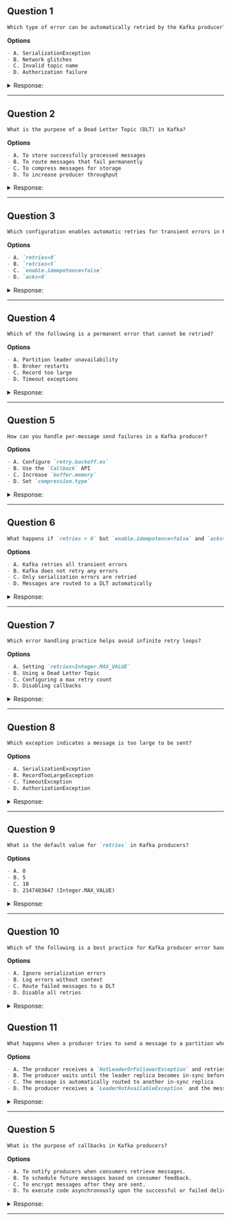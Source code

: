 ## Question 1

```markdown
Which type of error can be automatically retried by the Kafka producer?
```

**Options**
```markdown
- A. SerializationException
- B. Network glitches
- C. Invalid topic name
- D. Authorization failure
```

<details><summary>Response:</summary>

**Answer:** B

**Explanation:**

```markdown
Transient errors like network glitches can be retried automatically, while permanent errors (e.g., serialization, invalid topic) cannot.

- A. Incorrect: Serialization errors are permanent and not retryable.
- B. Correct: Network issues are transient and retryable.
- C. Incorrect: Invalid topic names are permanent errors.
- D. Incorrect: Authorization failures are permanent.
```

</details>

---

## Question 2

```markdown
What is the purpose of a Dead Letter Topic (DLT) in Kafka?
```

**Options**
```markdown
- A. To store successfully processed messages
- B. To route messages that fail permanently
- C. To compress messages for storage
- D. To increase producer throughput
```

<details><summary>Response:</summary>

**Answer:** B

**Explanation:**

```markdown
DLTs store messages that cannot be processed due to permanent errors (e.g., corruption, invalid data).

- A. Incorrect: DLTs are for failed messages, not successful ones.
- B. Correct: DLTs handle unrecoverable failures.
- C. Incorrect: Compression is unrelated to DLTs.
- D. Incorrect: DLTs don’t affect throughput.
```

</details>

---

## Question 3

```markdown
Which configuration enables automatic retries for transient errors in Kafka producers?
```

**Options**
```markdown
- A. `retries=0`
- B. `retries=5`
- C. `enable.idempotence=false`
- D. `acks=0`
```

<details><summary>Response:</summary>

**Answer:** B

**Explanation:**

```markdown
`retries=N` (where N > 0) enables automatic retries for transient errors.

- A. Incorrect: `retries=0` disables retries.
- B. Correct: `retries=5` allows up to 5 retries.
- C. Incorrect: Idempotence affects deduplication, not retry eligibility.
- D. Incorrect: `acks=0` disables retries for transient errors.
```

</details>

---

## Question 4

```markdown
Which of the following is a permanent error that cannot be retried?
```

**Options**
```markdown
- A. Partition leader unavailability
- B. Broker restarts
- C. Record too large
- D. Timeout exceptions
```

<details><summary>Response:</summary>

**Answer:** C

**Explanation:**

```markdown
Permanent errors (e.g., oversized records) require manual handling, unlike transient errors (A, B, D).

- A. Incorrect: Leader unavailability is transient.
- B. Incorrect: Broker restarts are transient.
- C. Correct: Oversized records are permanently invalid.
- D. Incorrect: Timeouts are transient.
```

</details>

---

## Question 5

```markdown
How can you handle per-message send failures in a Kafka producer?
```

**Options**
```markdown
- A. Configure `retry.backoff.ms`
- B. Use the `Callback` API
- C. Increase `buffer.memory`
- D. Set `compression.type`
```

<details><summary>Response:</summary>

**Answer:** B

**Explanation:**

```markdown
The `Callback` API provides per-message success/failure notifications.

- A. Incorrect: `retry.backoff.ms` controls retry delays, not per-message handling.
- B. Correct: Callbacks allow granular error handling.
- C. Incorrect: Buffer memory is unrelated to error handling.
- D. Incorrect: Compression affects throughput, not error handling.
```

</details>

---

## Question 6

```markdown
What happens if `retries > 0` but `enable.idempotence=false` and `acks=0`?
```

**Options**
```markdown
- A. Kafka retries all transient errors
- B. Kafka does not retry any errors
- C. Only serialization errors are retried
- D. Messages are routed to a DLT automatically
```

<details><summary>Response:</summary>

**Answer:** B

**Explanation:**

```markdown
With `acks=0` and no idempotence, Kafka disables retries entirely to avoid duplicates.

- A. Incorrect: Retries are disabled in this scenario.
- B. Correct: No retries occur to prevent duplicates.
- C. Incorrect: Serialization errors are never retried.
- D. Incorrect: DLTs require manual configuration.
```

</details>

---

## Question 7

```markdown
Which error handling practice helps avoid infinite retry loops?
```

**Options**
```markdown
- A. Setting `retries=Integer.MAX_VALUE`
- B. Using a Dead Letter Topic
- C. Configuring a max retry count
- D. Disabling callbacks
```

<details><summary>Response:</summary>

**Answer:** C

**Explanation:**

```markdown
A finite `retries` value (e.g., `retries=5`) prevents infinite retries.

- A. Incorrect: Unlimited retries can cause infinite loops.
- B. Incorrect: DLTs handle permanent errors, not retry limits.
- C. Correct: A max retry count caps retry attempts.
- D. Incorrect: Callbacks are unrelated to retry limits.
```

</details>

---

## Question 8

```markdown
Which exception indicates a message is too large to be sent?
```

**Options**
```markdown
- A. SerializationException
- B. RecordTooLargeException
- C. TimeoutException
- D. AuthorizationException
```

<details><summary>Response:</summary>

**Answer:** B

**Explanation:**

```markdown
`RecordTooLargeException` is thrown when a message exceeds broker limits.

- A. Incorrect: SerializationException indicates data format issues.
- B. Correct: RecordTooLargeException is specific to oversized messages.
- C. Incorrect: TimeoutException is transient.
- D. Incorrect: AuthorizationException is for permission issues.
```

</details>

---

## Question 9

```markdown
What is the default value for `retries` in Kafka producers?
```

**Options**
```markdown
- A. 0
- B. 5
- C. 10
- D. 2147483647 (Integer.MAX_VALUE)
```

<details><summary>Response:</summary>

**Answer:** A

**Explanation:**

```markdown
The default `retries=0` disables automatic retries.

- A. Correct: Default is 0 (no retries).
- B. Incorrect: 5 is a common tuning value but not default.
- C. Incorrect: 10 is excessive for most use cases.
- D. Incorrect: Unlimited retries are never the default.
```

</details>

---

## Question 10

```markdown
Which of the following is a best practice for Kafka producer error handling?
```

**Options**
```markdown
- A. Ignore serialization errors
- B. Log errors without context
- C. Route failed messages to a DLT
- D. Disable all retries
```

<details><summary>Response:</summary>

**Answer:** C

**Explanation:**

```markdown
Routing failed messages to a DLT ensures no data is lost permanently.

- A. Incorrect: Serialization errors must be handled explicitly.
- B. Incorrect: Logs should include context (e.g., key/value).
- C. Correct: DLTs are a best practice for unrecoverable errors.
- D. Incorrect: Retries are useful for transient errors.
```

</details>



## Question 11

```markdown
What happens when a producer tries to send a message to a partition whose leader replica is not in-sync?
```

**Options**

```markdown
- A. The producer receives a `NotLeaderOrFollowerException` and retries sending the message
- B. The producer waits until the leader replica becomes in-sync before sending the message
- C. The message is automatically routed to another in-sync replica
- D. The producer receives a `LeaderNotAvailableException` and the message is discarded
```

<details><summary>Response:</summary>

**Answer:** A

**Explanation:**

```markdown
If the producer tries to send to a broker that is not the leader for a partition, it receives a `NotLeaderOrFollowerException`. The producer then refreshes its metadata and retries. Kafka does not automatically reroute to another replica—only the partition leader can accept writes.

- A. Correct—producer retries after metadata refresh.
- B. Incorrect—producer doesn't wait for ISR recovery.
- C. Incorrect—routing only goes to the partition leader.
- D. Incorrect—the specific exception is `NotLeaderOrFollowerException`.
```

</details>

---

## Question 5

```markdown
What is the purpose of callbacks in Kafka producers?
```

**Options**
```markdown
- A. To notify producers when consumers retrieve messages.
- B. To schedule future messages based on consumer feedback.
- C. To encrypt messages after they are sent.
- D. To execute code asynchronously upon the successful or failed delivery of a message, enabling applications to react accordingly.
```

<details><summary>Response:</summary>

**Answer:** D

**Explanation:**

```markdown
Callbacks in Kafka producers allow developers to handle the result of message delivery, whether successful or failed, enabling dynamic responses within the application.
```

</details>

---
